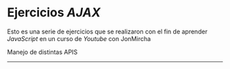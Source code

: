 # Ejercicios _AJAX_

Esto es una serie de ejercicios que se realizaron con el fin de aprender _JavaScript_ en un curso de _Youtube_ con JonMircha

Manejo de distintas APIS

---
